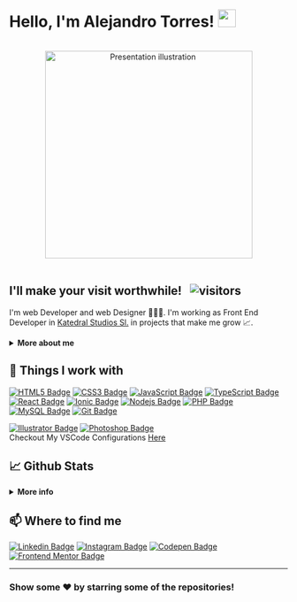 # Hello, I'm Alejandro Torres! <img src="https://raw.githubusercontent.com/atorres-io/atorres-io/master/assets/images/wave.gif" width="32">

<br />
<div align="center"><img width="375" alt="Presentation illustration" src="https://github.com/atorres-io/atorres-io/blob/master/assets/images/illustration.svg"></div>
<br />

## I'll make your visit worthwhile! &nbsp; ![visitors](https://visitor-badge.laobi.icu/badge?page_id=atorres-io.atorres-io)

I'm web Developer and web Designer 👨🏻‍💻. I'm working as Front End Developer in [Katedral Studios Sl.](https://katedralstudios.es) in projects that make me grow 📈.

<details>	
  <summary><b>More about me</b></summary>
  <br />
  <p>In education I have a higher education on <b>Web Applications Development</b>. I also have a master's degree in <b>Game Development</b> from <a href="https://abonfireofsouls.com/gamia/">Gamia Formación</a>. I finished numerous courses on web design and I'm always looking for new challenges to learn.
  <p>🤔 <i>Where can you see some of my work?</i> &nbsp; <b>Easy!</b></p>

- 🗡 There are numerous completed challenges available on my Github about [Frontend Mentor](https://frontendmentor.io).
- 🎨 I'm on [Instagram](https://instagram.com/atorres.designs) where I upload tips, designs, illustrations, tests, etc.
- 🎽 I'm on [Codepen](https://codepen.io/atorres-designs) where I practice a lot and help those who need it.

<b>My absolute favorites:</b>

- 🏐 Play volleyball at a competitive and semi-professional level.
- 🤭 Grow up giving helpful advice.
- 🎮 Enjoy a good video game.
</details>

## 🔧 Things I work with

[![HTML5 Badge](https://img.shields.io/badge/-HTML5-e44d26?style=flat-square&logo=html5&logoColor=white)](https://developer.mozilla.org/en/docs/Web/Guide/HTML/HTML5)
[![CSS3 Badge](https://img.shields.io/badge/-CSS3-379ad6?style=flat-square&logo=css3&logoColor=white)](https://developer.mozilla.org/en/docs/Web/CSS)
[![JavaScript Badge](https://img.shields.io/badge/-JavaScript-fcaa00?style=flat-square&logo=javascript&logoColor=white)](https://developer.mozilla.org/en/docs/Web/JavaScript)
[![TypeScript Badge](https://img.shields.io/badge/-TypeScript-3178c6?style=flat-square&logo=typescript&logoColor=white)](https://www.typescriptlang.org/)
[![React Badge](https://img.shields.io/badge/-React-45b8d8?style=flat-square&logo=react&logoColor=white)](https://reactjs.org)
[![Ionic Badge](https://img.shields.io/badge/-Ionic-3880ff?style=flat-square&logo=ionic&logoColor=white)](https://ionicframework.com)
[![Nodejs Badge](https://img.shields.io/badge/-Nodejs-87cb5e?style=flat-square&logo=Node.js&logoColor=white)](https://nodejs.org/en/)
[![PHP Badge](https://img.shields.io/badge/-PHP-8a92bf?style=flat-square&logo=php&logoColor=white)](https://www.php.net/)
[![MySQL Badge](https://img.shields.io/badge/-MySQL-e48e00?style=flat-square&logo=mysql&logoColor=white)](https://www.mysql.com/)
[![Git Badge](https://img.shields.io/badge/-Git-e94e31?style=flat-square&logo=git&logoColor=white)](https://git-scm.com/)

[![Illustrator Badge](https://img.shields.io/badge/-Illustrator-330000?style=flat-square&logo=adobe-illustrator&logoColor=ff9a00)](https://www.adobe.com/products/illustrator.html)
[![Photoshop Badge](https://img.shields.io/badge/-Photoshop-001e36?style=flat-square&logo=adobe-photoshop&logoColor=31a8ff)](https://www.adobe.com/products/photoshop.html)
<br />
Checkout My VSCode Configurations <a href="https://gist.github.com/atorres-io/bdb01184c3142c23c0ae1d8d9c89a6e1">Here</a>

## 📈 Github Stats

<details>
  <summary><b>More info</b></summary>
  <br />
  <img height="120em" src="https://github-readme-stats.vercel.app/api/top-langs/?username=atorres-io&layout=compact" />
  <br />
  <img height="150em" src="https://github-readme-stats.vercel.app/api?username=atorres-io&show_icons=true&theme=vue" />
  <br />
  <img height="150em" src="https://github-readme-streak-stats.herokuapp.com?user=atorres-io&theme=vue&hide_border=false" />
</details>

## 📫 Where to find me

[![Linkedin Badge](https://img.shields.io/badge/-LinkedIn-0e76a8?style=flat-square&logo=linkedin&logoColor=white)](https://linkedin.com/in/atorresalcala)
[![Instagram Badge](https://img.shields.io/badge/-Instagram-e4405f?style=flat-square&logo=instagram&logoColor=white)](https://instagram.com/atorres.designs)
[![Codepen Badge](https://img.shields.io/badge/-Codepen-2c2c2c?style=flat-square&logo=codepen&logoColor=white)](https://codepen.io/atorres-designs)
[![Frontend Mentor Badge](https://img.shields.io/badge/-Frontend%20Mentor-3f54a3?style=flat-square&logo=%F0%9F%8C%9F&logoColor=a259ff)](https://www.frontendmentor.io/profile/atorres-io)

<!-- Figma, Twitter, Blog... -->

<hr />

### Show some ❤️ by starring some of the repositories!
